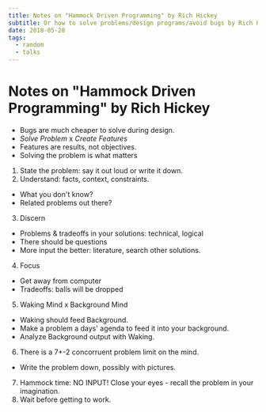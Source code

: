 ```yaml
---
title: Notes on "Hammock Driven Programming" by Rich Hickey
subtitle: Or how to solve problems/design programs/avoid bugs by Rich Hickey
date: 2018-05-28
tags:
  - random
  - talks
---
```


# Notes on "Hammock Driven Programming" by Rich Hickey

- Bugs are much cheaper to solve during design.
- _Solve Problem_ x _Create Features_
- Features are results, not objectives.
- Solving the problem is what matters

1. State the problem: say it out loud or write it down.
2. Understand: facts, context, constraints.
  - What you don't know?
  - Related problems out there?
3. Discern
  - Problems & tradeoffs in your solutions: technical, logical
  - There should be questions
  - More input the better: literature, search other solutions.
4. Focus
  - Get away from computer
  - Tradeoffs: balls will be dropped
5. Waking Mind x Background Mind
  - Waking should feed Background.
  - Make a problem  a days' agenda to feed it into your background.
  - Analyze Background output with Waking.
6. There is a 7+-2 concorruent problem limit on the mind.
  - Write the problem down, possibly with pictures.
7. Hammock time: NO INPUT! Close your eyes - recall the problem in your imagination.
8. Wait before getting to work.
